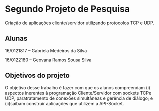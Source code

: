 # Segundo Projeto de Pesquisa

Criação de aplicações cliente/servidor utilizando protocolos TCP e UDP. 

## Alunas

16/0121817 – Gabriela Medeiros da Silva

16/0122180 – Geovana Ramos Sousa Silva

## Objetivos do projeto 

O  objetivo  desse  trabalho  é fazer  com  que  os  alunos  compreendam (i) aspectos inerentes à  programação Cliente/Servidor com sockets TCPe UDP, paratratamento de conexões simultâneas e gerência de diálogo; e (ii)saibam construir aplicações que utilizem a API-Socket.

